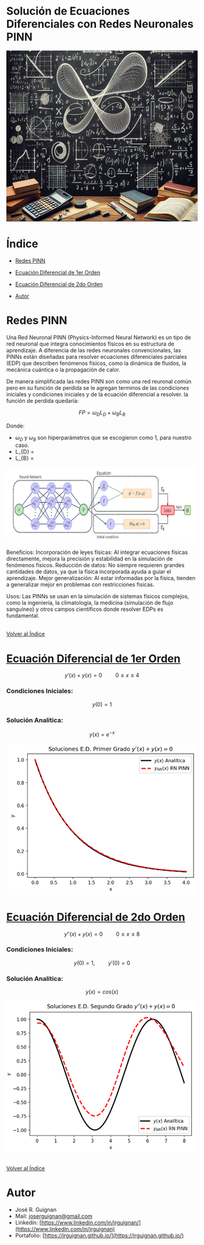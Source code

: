 # Solución de Ecuaciones Diferenciales con Redes Neuronales PINN

<p align="center">
<img src="images/banner.png"  height=450>
</p>

# Índice

* [Redes PINN](#Redes-PINN) 

* [Ecuación Diferencial de 1er Orden](#Ecuación-Diferencial-de-1er-Orden) 

* [Ecuación Diferencial de 2do Orden](#Ecuación-Diferencial-de-2do-Orden) 

* [Autor](#Autor)

# Redes PINN

Una Red Neuronal PINN (Physics-Informed Neural Network) es un tipo de red neuronal que integra conocimientos físicos en 
su estructura de aprendizaje. A diferencia de las redes neuronales convencionales, las PINNs están diseñadas para resolver
 ecuaciones diferenciales parciales (EDP) que describen fenómenos físicos, como la dinámica de fluidos, la mecánica cuántica
  o la propagación de calor.

 De manera simplificada las redes PINN son como una red reuronal común pero en su función de perdida se le agregan terminos 
 de las condiciones iniciales y  condiciones iniciales y de la ecuación diferencial a resolver. 
 la función de perdida quedaría:

 $$ FP = \omega_{D}L_{D} + \omega_{B}L_{B} $$

 Donde: 
 - $\omega_{D}$ y $\omega_{B}$ son hiperparámetros que se escogieron como 1, para nuestro caso. 
 - L_{D} =
 - L_{B} =



<p align="center">
<img src="images/PINN.png"  height=200>
</p>

Beneficios:
Incorporación de leyes físicas: Al integrar ecuaciones físicas directamente, mejora la precisión y estabilidad en la simulación de fenómenos físicos.
Reducción de datos: No siempre requieren grandes cantidades de datos, ya que la física incorporada ayuda a guiar el aprendizaje.
Mejor generalización: Al estar informadas por la física, tienden a generalizar mejor en problemas con restricciones físicas.


Usos:
Las PINNs se usan en la simulación de sistemas físicos complejos, como la ingeniería, la climatología, la medicina (simulación de flujo sanguíneo) y otros campos científicos donde resolver EDPs es fundamental.

<br>[Volver al Índice](#Índice)

# [Ecuación Diferencial de 1er Orden](https://github.com/jrguignan/Solucion_de_Ecuaciones_Diferenciales_con_Redes_PINN/blob/main/1er_EDO.ipynb)

$$ y'(x)+y(x)=0 \hspace{1cm} 0 \leqslant x \leqslant 4 $$ 

### Condiciones Iniciales:
$$ y(0)=1 $$

### Solución Analítica:
$$ y(x) = e^{-x} $$

<p align="center">
<img src="images/1er.png"  height=400>
</p>

# [Ecuación Diferencial de 2do Orden](https://github.com/jrguignan/Solucion_de_Ecuaciones_Diferenciales_con_Redes_PINN/blob/main/2do_EDO.ipynb)

$$ y''(x) + y(x)=0 \hspace{1cm} 0 \leqslant x \leqslant 8 $$ 

### Condiciones Iniciales:
$$ y(0)=1,\hspace{1cm} y'(0)=0 $$

### Solución Analítica:
$$ y(x)=cos(x) $$

<p align="center">
<img src="images/2do_.png"  height=400>
</p>


<br>[Volver al Índice](#Índice)

# Autor

- José R. Guignan
- Mail: joserguignan@gmail.com
- Linkedin: [https://www.linkedin.com/in/jrguignan/](https://www.linkedin.com/in/jrguignan)
- Portafolio: [https://jrguignan.github.io/](https://jrguignan.github.io/)
